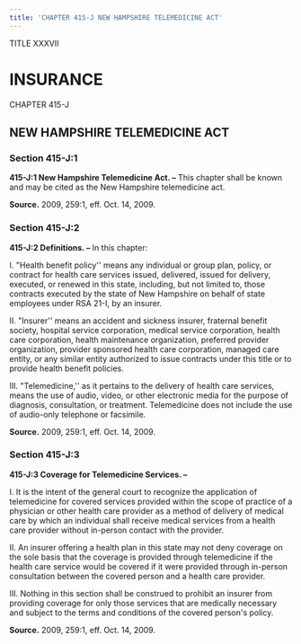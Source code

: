 ```yaml
---
title: 'CHAPTER 415-J NEW HAMPSHIRE TELEMEDICINE ACT'
---
```


TITLE XXXVII
                                             
INSURANCE
=============

CHAPTER 415-J
                                             
NEW HAMPSHIRE TELEMEDICINE ACT
------------------------------

### Section 415-J:1

 **415-J:1 New Hampshire Telemedicine Act. –** This chapter shall be
known and may be cited as the New Hampshire telemedicine act.

**Source.** 2009, 259:1, eff. Oct. 14, 2009.

### Section 415-J:2

 **415-J:2 Definitions. –** In this chapter:
                                             
 I. "Health benefit policy'' means any individual or group plan,
policy, or contract for health care services issued, delivered, issued
for delivery, executed, or renewed in this state, including, but not
limited to, those contracts executed by the state of New Hampshire on
behalf of state employees under RSA 21-I, by an insurer.
                                             
 II. "Insurer'' means an accident and sickness insurer, fraternal
benefit society, hospital service corporation, medical service
corporation, health care corporation, health maintenance organization,
preferred provider organization, provider sponsored health care
corporation, managed care entity, or any similar entity authorized to
issue contracts under this title or to provide health benefit policies.
                                             
 III. "Telemedicine,'' as it pertains to the delivery of health care
services, means the use of audio, video, or other electronic media for
the purpose of diagnosis, consultation, or treatment. Telemedicine does
not include the use of audio-only telephone or facsimile.

**Source.** 2009, 259:1, eff. Oct. 14, 2009.

### Section 415-J:3

 **415-J:3 Coverage for Telemedicine Services. –**
                                             
 I. It is the intent of the general court to recognize the
application of telemedicine for covered services provided within the
scope of practice of a physician or other health care provider as a
method of delivery of medical care by which an individual shall receive
medical services from a health care provider without in-person contact
with the provider.
                                             
 II. An insurer offering a health plan in this state may not deny
coverage on the sole basis that the coverage is provided through
telemedicine if the health care service would be covered if it were
provided through in-person consultation between the covered person and a
health care provider.
                                             
 III. Nothing in this section shall be construed to prohibit an
insurer from providing coverage for only those services that are
medically necessary and subject to the terms and conditions of the
covered person's policy.

**Source.** 2009, 259:1, eff. Oct. 14, 2009.
